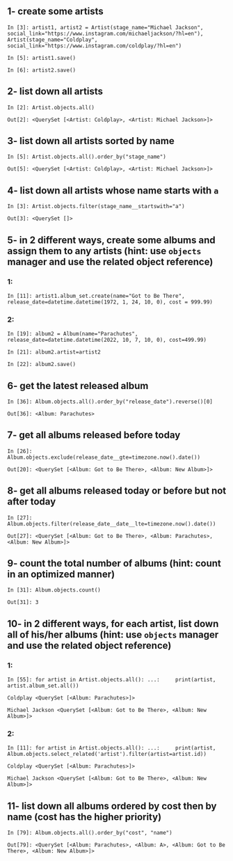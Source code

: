 ## 1- create  some  artists

 `
 In [3]: artist1, artist2 =
 Artist(stage_name="Michael Jackson", social_link="https://www.instagram.com/michaeljackson/?hl=en"),
 Artist(stage_name="Coldplay", social_link="https://www.instagram.com/coldplay/?hl=en")
`

`In [5]: artist1.save()`

`In [6]: artist2.save()`

## 2- list  down  all  artists

`In [2]: Artist.objects.all()`

`Out[2]: <QuerySet [<Artist: Coldplay>, <Artist: Michael Jackson>]>`

## 3- list  down  all  artists  sorted  by  name

`In [5]: Artist.objects.all().order_by("stage_name")`

`Out[5]: <QuerySet [<Artist: Coldplay>, <Artist: Michael Jackson>]>`

## 4- list  down  all  artists  whose  name  starts  with  `a`

`In [3]: Artist.objects.filter(stage_name__startswith="a")`

`Out[3]: <QuerySet []>`

## 5- in  2  different  ways,  create  some  albums  and  assign  them  to  any  artists  (hint:  use  `objects`  manager  and  use  the  related  object  reference)
 
### 1:
`In [11]: artist1.album_set.create(name="Got to Be There", release_date=datetime.datetime(1972, 1, 24, 10, 0), cost = 999.99)`

### 2:
`In [19]: album2 = Album(name="Parachutes", release_date=datetime.datetime(2022, 10, 7, 10, 0), cost=499.99)`

`In [21]: album2.artist=artist2`

`In [22]: album2.save()`

## 6- get  the  latest  released  album

`In [36]: Album.objects.all().order_by("release_date").reverse()[0]`

`Out[36]: <Album: Parachutes>`

## 7- get  all  albums  released  before  today

`In [26]: Album.objects.exclude(release_date__gte=timezone.now().date())`

`Out[20]: <QuerySet [<Album: Got to Be There>, <Album: New Album>]>`

## 8- get all  albums  released  today  or  before  but  not  after  today

`In [27]: Album.objects.filter(release_date__date__lte=timezone.now().date())`

`Out[27]: <QuerySet [<Album: Got to Be There>, <Album: Parachutes>, <Album: New Album>]>`

## 9- count  the  total  number  of  albums  (hint:  count  in  an  optimized  manner)

`In [31]: Album.objects.count()`

`Out[31]: 3`

## 10- in  2  different  ways,  for  each  artist,  list  down  all  of  his/her  albums  (hint:  use  `objects`  manager  and  use  the  related  object  reference)

### 1:
`In [55]: for artist in Artist.objects.all():
    ...:     print(artist, artist.album_set.all())
`

`Coldplay <QuerySet [<Album: Parachutes>]>`

`Michael Jackson <QuerySet [<Album: Got to Be There>, <Album: New Album>]>`

### 2:
`In [11]: for artist in Artist.objects.all():
    ...:     print(artist, Album.objects.select_related('artist').filter(artist=artist.id))
`

`Coldplay <QuerySet [<Album: Parachutes>]>`

`Michael Jackson <QuerySet [<Album: Got to Be There>, <Album: New Album>]>`

## 11- list  down  all  albums  ordered  by  cost  then  by  name  (cost  has  the  higher  priority)

`In [79]: Album.objects.all().order_by("cost", "name")`

`Out[79]: <QuerySet [<Album: Parachutes>, <Album: A>, <Album: Got to Be There>, <Album: New Album>]>`
